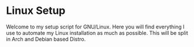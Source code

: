 # Linux Setup

Welcome to my setup script for GNU/Linux. Here you will find everything I use to automate my Linux installation as much as possible. This will be split in Arch and Debian based Distro.
